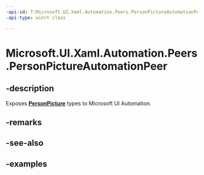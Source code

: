 ```yaml
---
-api-id: T:Microsoft.UI.Xaml.Automation.Peers.PersonPictureAutomationPeer
-api-type: winrt class

---
```

<!-- Class syntax.
public class PersonPictureAutomationPeer : FrameworkElementAutomationPeer, FrameworkElementAutomationPeer
-->

# Microsoft.UI.Xaml.Automation.Peers.PersonPictureAutomationPeer


## -description
Exposes **[PersonPicture](../windows.ui.xaml.controls/personpicture.md)** types to Microsoft UI Automation.


## -remarks


## -see-also


## -examples


